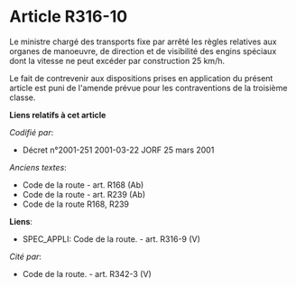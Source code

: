 # Article R316-10

Le ministre chargé des transports fixe par arrêté les règles relatives aux organes de manoeuvre, de direction et de
visibilité des engins spéciaux dont la vitesse ne peut excéder par construction 25 km/h.

Le fait de contrevenir aux dispositions prises en application du présent article est puni de l'amende prévue pour les
contraventions de la troisième classe.

**Liens relatifs à cet article**

_Codifié par_:

  - Décret n°2001-251 2001-03-22 JORF 25 mars 2001

_Anciens textes_:

  - Code de la route - art. R168 (Ab)
  - Code de la route - art. R239 (Ab)
  - Code de la route R168, R239

**Liens**:

  - SPEC_APPLI: Code de la route. - art. R316-9 (V)

_Cité par_:

  - Code de la route. - art. R342-3 (V)

